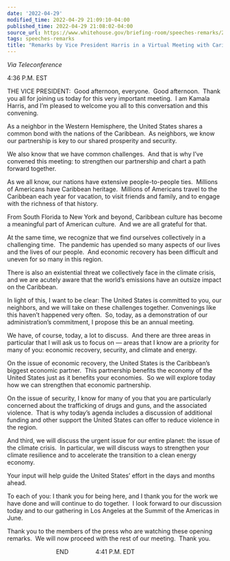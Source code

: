 ```yaml
---
date: '2022-04-29'
modified_time: 2022-04-29 21:09:10-04:00
published_time: 2022-04-29 21:08:02-04:00
source_url: https://www.whitehouse.gov/briefing-room/speeches-remarks/2022/04/29/remarks-by-vice-president-harris-in-a-virtual/
tags: speeches-remarks
title: "Remarks by Vice President Harris in a Virtual Meeting with Caribbean\_Leaders"
---
```

 
*Via Teleconference*

4:36 P.M. EST  
  
THE VICE PRESIDENT:  Good afternoon, everyone.  Good afternoon.  Thank
you all for joining us today for this very important meeting.  I am
Kamala Harris, and I’m pleased to welcome you all to this conversation
and this convening.  
  
As a neighbor in the Western Hemisphere, the United States shares a
common bond with the nations of the Caribbean.  As neighbors, we know
our partnership is key to our shared prosperity and security.   
  
We also know that we have common challenges.  And that is why I’ve
convened this meeting: to strengthen our partnership and chart a path
forward together.  
  
As we all know, our nations have extensive people-to-people ties. 
Millions of Americans have Caribbean heritage.  Millions of Americans
travel to the Caribbean each year for vacation, to visit friends and
family, and to engage with the richness of that history.  
  
From South Florida to New York and beyond, Caribbean culture has become
a meaningful part of American culture.  And we are all grateful for
that.   
  
At the same time, we recognize that we find ourselves collectively in a
challenging time.  The pandemic has upended so many aspects of our lives
and the lives of our people.  And economic recovery has been difficult
and uneven for so many in this region.   
  
There is also an existential threat we collectively face in the climate
crisis, and we are acutely aware that the world’s emissions have an
outsize impact on the Caribbean.  
  
In light of this, I want to be clear: The United States is committed to
you, our neighbors, and we will take on these challenges
together. Convenings like this haven’t happened very often.  So, today,
as a demonstration of our administration’s commitment, I propose this be
an annual meeting.  
  
We have, of course, today, a lot to discuss.  And there are three areas
in particular that I will ask us to focus on — areas that I know are a
priority for many of you: economic recovery, security, and climate and
energy.  
  
On the issue of economic recovery, the United States is the Caribbean’s
biggest economic partner.  This partnership benefits the economy of the
United States just as it benefits your economies.  So we will explore
today how we can strengthen that economic partnership.  
  
On the issue of security, I know for many of you that you are
particularly concerned about the trafficking of drugs and guns, and the
associated violence.  That is why today’s agenda includes a discussion
of additional funding and other support the United States can offer to
reduce violence in the region.  
  
And third, we will discuss the urgent issue for our entire planet: the
issue of the climate crisis.  In particular, we will discuss ways to
strengthen your climate resilience and to accelerate the transition to a
clean energy economy.   
  
Your input will help guide the United States’ effort in the days and
months ahead.  
  
To each of you: I thank you for being here, and I thank you for the work
we have done and will continue to do together.  I look forward to our
discussion today and to our gathering in Los Angeles at the Summit of
the Americas in June.   
  
Thank you to the members of the press who are watching these opening
remarks.  We will now proceed with the rest of our meeting.  Thank
you.  
  
                             END                4:41 P.M. EDT
